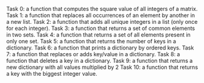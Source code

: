 Task 0: a function that computes the square value of all integers of a matrix.
Task 1: a function that replaces all occurrences of an element by another in a new list.
Task 2: a function that adds all unique integers in a list (only once for each integer).
Task 3: a function that returns a set of common elements in two sets.
Task 4: a function that returns a set of all elements present in only one set.
Task 5: a function that returns the number of keys in a dictionary.
Task 6: a function that prints a dictionary by ordered keys.
Task 7: a function that replaces or adds key/value in a dictionary.
Task 8: a function that deletes a key in a dictionary.
Task 9: a function that returns a new dictionary with all values multiplied by 2
Task 10: a function that returns a key with the biggest integer value.